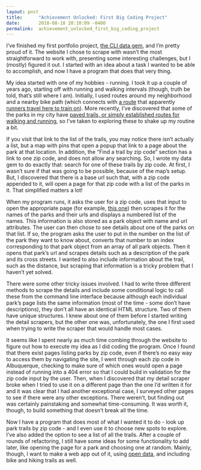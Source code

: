 ```yaml
---
layout: post
title:      "Achievement Unlocked: First Big Coding Project"
date:       2018-08-10 20:10:09 -0400
permalink:  achievement_unlocked_first_big_coding_project
---
```



<p>I’ve finished my first portfolio project, <a href="https://github.com/DMCatanach/burque-trails-cli-app">the CLI data gem</a>, and I’m pretty proud of it. The website I chose to scrape with wasn’t the most straightforward to work with, presenting some interesting challenges, but I (mostly) figured it out. I started with an idea about a task I wanted to be able to accomplish, and now I have a program that does that very thing.</p>


<p>My idea started with one of my hobbies - running. I took it up a couple of years ago, starting off with running and walking intervals (though, truth be told, that’s still where I am). Initially, I used routes around my neighborhood and a nearby bike path (which connects with <a href="https://m.strava.com/local/us/albuquerque/running/routes/1365?hl=en-US">a route</a> that apparently <a href="https://medium.com/great-runs/great-runs-in-albuquerque-new-mexico-b9bc56e80a6c">runners travel here to train on</a>). More recently, I’ve discovered that some of the parks in my city have <a href="http://www.cabq.gov/parksandrecreation/parks/prescription-trails/list-of-trails"> paved trails, or simply established routes for walking and running</a>, so I’ve taken to exploring these to shake up my routine a bit. </p>

	
<p>If you visit that link to the list of the trails, you may notice there isn’t actually a list, but a map with pins that open a popup that link to a page about the park at that location. In addition, the “Find a trail by zip code” section has a link to one zip code, and does not allow any searching. So, I wrote my data gem to do exactly that: search for one of these trails by zip code. At first, I wasn’t sure if that was going to be possible, because of the map’s setup. But, I discovered that there is a base url such that, with a zip code appended to it, will open a page for that zip code with a list of the parks in it. That simplified matters a lot! </p>

	
<p>When my program runs, it asks the user for a zip code, uses that input to open the appropriate page (for example, <a href="http://www.cabq.gov/parksandrecreation/parks/prescription-trails/87109">this one</a>) then scrapes it for the names of the parks and their urls and displays a numbered list of the names. This information is also stored as a park object with name and url attributes.  The user can then chose to see details about one of the parks on that list. If so, the program asks the user to put in the number on the list of the park they want to know about, converts that number to an index corresponding to that park object from an array of all park objects. Then it opens that park’s url and scrapes details such as a description of the park and its cross streets. I wanted to also include information about the trail, such as the distance, but scraping that information is a tricky problem that I haven’t yet solved. </p>


<p>There were some other tricky issues involved. I had to write three different methods to scrape the details and include some conditional logic to call these from the command line interface because although each individual park’s page lists the same information (most of the time - some don’t have descriptions), they don’t all have an identical HTML structure. Two of them have unique structures. I knew about one of them before I started writing the detail scrapers, but the other one was, unfortunately, the one I first used when trying to write the scraper that would handle most cases. </p>


<p>It seems like I spent nearly as much time combing through the website to figure out how to execute my idea as I did coding the program. Once I found that there exist pages listing parks by zip code, even if there’s no easy way to access them by navigating the site, I went through each zip code in Albuquerque, checking to make sure of which ones would open a page instead of running into a 404 error so that I could build in validation for the zip code input by the user. Then, when I discovered that my detail scraper broke when I tried to use it on a different page than the one I’d written it for and it was clear that I had another exceptional case, I surveyed other pages to see if there were any other exceptions. There weren’t, but finding out was certainly painstaking and somewhat time-consuming. It was worth it, though, to build something that doesn’t break all the time. </p>


<p>Now I have a program that does most of what I wanted it to do - look up park trails by zip code - and I even use it to choose new spots to explore. I’ve also added the option to see a list of all the trails. After a couple of rounds of refactoring, I still have some ideas for some functionality to add later, like opening the page for a park and choosing one at random. Mainly, though, I want to make a web app out of it, using <a href="http://www.cabq.gov/abq-data/">open data</a>, and including bike and hiking trails as well. </p>

